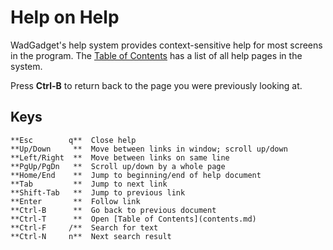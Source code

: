 # Help on Help

WadGadget's help system provides context-sensitive help for most screens in
the program. The [Table of Contents](contents.md) has a list of all help pages
in the system.

Press **Ctrl-B** to return back to the page you were previously looking at.

## Keys

    **Esc        q**  Close help
    **Up/Down     **  Move between links in window; scroll up/down
    **Left/Right  **  Move between links on same line
    **PgUp/PgDn   **  Scroll up/down by a whole page
    **Home/End    **  Jump to beginning/end of help document
    **Tab         **  Jump to next link
    **Shift-Tab   **  Jump to previous link
    **Enter       **  Follow link
    **Ctrl-B      **  Go back to previous document
    **Ctrl-T      **  Open [Table of Contents](contents.md)
    **Ctrl-F     /**  Search for text
    **Ctrl-N     n**  Next search result
